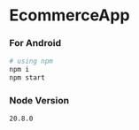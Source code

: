 # EcommerceApp

### For Android

```bash
# using npm
npm i
npm start


```

### Node Version

```bash
20.8.0
